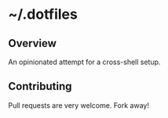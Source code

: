 # ~/.dotfiles


## Overview
An opinionated attempt for a cross-shell setup.

## Contributing
Pull requests are very welcome. Fork away!
